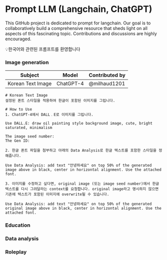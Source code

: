 #  Prompt LLM (Langchain, ChatGPT)
This GitHub project is dedicated to prompt for langchain. Our goal is to collaboratively build a comprehensive resource that sheds light on all aspects of this fascinating topic. Contributions and discussions are highly encouraged.

💡한국어와 관련된 프롬프트를 환영합니다

### Image generation
|Subject|Model|Contributed by|
|----------|----------|----------|
|Korean Text Image|ChatGPT-4|@milhaud1201|

```
# Korean Text Image
설정된 폰트 스타일을 적용하여 한글이 포함된 이미지를 그립니다.

# How to Use
1. ChatGPT-4에서 DALL﹒E로 이미지를 그립니다. 

Use DALL.E: draw oil painting style background image, cute, bright saturated, minimalism

The image seed number: 
The Gen ID:

2. 한글 폰트 파일을 첨부하고 아래의 Data Analysis로 한글 텍스트를 포함한 스타일을 정해줍니다.

Use Data Analysis: add text "안녕하세요" on top 50% of the generated image above in black, center in horizontal alignment. Use the attached font.

3. 이미지를 수정하고 싶다면, original image (또는 image seed number)에서 한글 텍스트를 다시 그려달라는 context를 요청합니다. original image라고 명시하지 않으면 기존에 텍스트가 포함된 이미지에 overwrite될 수 있습니다. 

Use Data Analysis: add text "안녕하세요" on top 50% of the generated original image above in black, center in horizontal alignment. Use the attached font.
```

### Education

### Data analysis

### Roleplay
